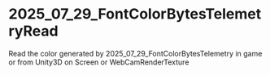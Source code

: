 # 2025_07_29_FontColorBytesTelemetryRead
Read the color generated by 2025_07_29_FontColorBytesTelemetry in game or from Unity3D on Screen or WebCamRenderTexture
